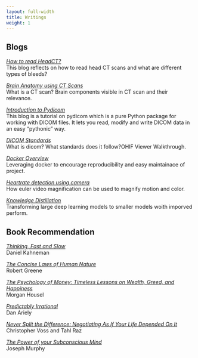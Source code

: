 ```yaml
---
layout: full-width
title: Writings
weight: 1
---
```


## Blogs
[*How to read HeadCT?*](https://ujjwal9.ml/blog/medicine/2021/01/09/how-to-read-head-ct.html)<br/>This blog reflects on how to read head CT scans and what are different types of bleeds?

[*Brain Anatomy using CT Scans*](https://ujjwal9.ml/blog/medicine/2021/01/05/ct-brain-anatomy.html)<br/> What is a CT scan? Brain components visible in CT scan and their relevance.

[*Introduction to Pydicom*](https://ujjwal9.ml/blog/medicine/library/2020/12/31/pydicom-tutorial.html)<br/>This blog is a tutorial on pydicom which is a pure Python package for working with DICOM files. It lets you read, modify and write DICOM data in an easy “pythonic” way.

[*DICOM Standards*](https://ujjwal9.ml/blog/medicine/2020/12/28/dicom-intro.html)<br/>What is dicom? What standards does it follow?OHIF Viewer Walkthrough.

[*Docker Overview*](https://ujjwal9.ml/blog/docker/dl-tools/2020/12/24/docker.html)<br/>Leveraging docker to encourage reproducibility and easy maintainace of project.

[*Heartrate detection using camera*](https://ujjwal9.ml/blog/maths/video/2019/04/06/heartrate-detection.html)<br/>How euler video magnification can be used to magnify motion and color.

[*Knowledge Distillation*](articles/18/knowledge-distillation)<br/>Transforming large deep learning models to smaller models woith imporved perform.


## Book Recommendation

[*Thinking, Fast and Slow*]()<br/>Daniel Kahneman

[*The Concise Laws of Human Nature*]()<br/>Robert Greene

[*The Psychology of Money: Timeless Lessons on Wealth, Greed, and Happiness*]()<br/>Morgan Housel 

[*Predictably Irrational*]()<br/>Dan Ariely

[*Never Split the Difference: Negotiating As If Your Life Depended On It*]()<br />Christopher Voss and Tahl Raz

[*The Power of your Subconscious Mind*]()<br />Joseph Murphy

<!-- ## Software
[*Is the Weather Weird?*](https://www.istheweatherweird.com)<br/>Jonah-Bloch Johnson and I made a website to help answer that question. Bea Malsky made a [twitter bot](https://twitter.com/itww_chicago).

[*Higher Ground*](https://github.com/potash/higher-ground)<br/>This work-in-progress uses OpenStreetMap data to analyze and visualize urban greenspace. I used it to write the above [article](articles/17/chicago-parks) about Chicago greenspace.

[*drain*](https://github.com/potash/drain)<br/>This is a simple and powerful Python framework for reproducible and parallel data science workflows.

[*collate*](https://github.com/dssg/collate)<br/>This is a Python library for generating spatiotemporal aggregation SQL queries, primarily for building features for machine learning and other models.

[*acs2pgsql*](https://github.com/dssg/acs2pgsql)<br/>This is a [drake](https://github.com/factual/drake) workflow for bulk importing the American Community Survey (ACS) data and TIGER shapefiles from the U.S. Census FTP into a PostgreSQL database.

[*dmr2pgsql*](https://github.com/dssg/il-dmr)<br/>This script downloads and imports discharge monitoring reports from the Illinois EPA website for the University of Chicago's [Environmental Law Clinic](http://www.law.uchicago.edu/clinics/environmental).

[*Visible Hand*](https://github.com/potash/visiblehand-core)<br/>This software for calculating the carbon footprint of flights and utilities by parsing e-mail receipts and integrating various aircraft and energy emissions databases.

[*Cook Scheduler*](https://github.com/potash/cook_scheduler)<br/>This python script uses linear programming to optimize the selection of a cook schedule given each cook's preferences.

## Teaching

[*Multilevel Regression Modeling for Public Policy*](assets/pdf/syllabus/multilevel.pdf) (PPHA 41420)<br/>
Regression from the Bayesian perspective and an introduction to multilevel modeling through examples in public health and political science.

[*Introduction to Program Evaluation*](assets/pdf/syllabus/program_eval.pdf) (PBPL 26433)<br/>
Introduction to regression and its application to observational and quasi-experimental causal inference for policy evaluation.

[*Introduction to Programming for Public Policy*](https://harris-ippp.github.io/) (PPHA 30550)<br/>
Introduction to data analysis in python with pandas along with bits of web APIs, databases, and GIS. -->
